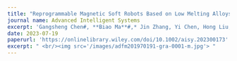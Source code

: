 ```yaml
---
title: "Reprogrammable Magnetic Soft Robots Based on Low Melting Alloys"
journal name: Advanced Intelligent Systems
excerpt: 'Gangsheng Chen#, **Biao Ma**#,* Jin Zhang, Yi Chen, Hong Liu,* **Advanced Intelligent Systems**'
date: 2023-07-19
paperurl: 'https://onlinelibrary.wiley.com/doi/10.1002/aisy.202300173'
excerpt: " <br/><img src='/images/adfm201970191-gra-0001-m.jpg'> "
---
```

